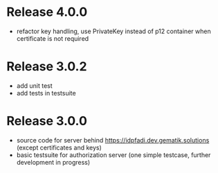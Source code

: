 # Release 4.0.0

- refactor key handling, use PrivateKey instead of p12 container when certificate is not required

# Release 3.0.2

- add unit test
- add tests in testsuite

# Release 3.0.0

- source code for server behind https://idpfadi.dev.gematik.solutions (except certificates and keys)
- basic testsuite for authorization server (one simple testcase, further development in progress)
